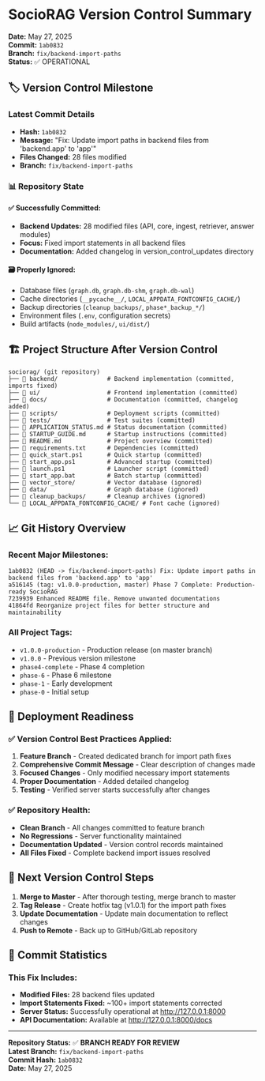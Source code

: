 # SocioRAG Version Control Summary

**Date:** May 27, 2025  
**Commit:** `1ab0832`  
**Branch:** `fix/backend-import-paths`  
**Status:** ✅ OPERATIONAL

## 🏷️ Version Control Milestone

### Latest Commit Details
- **Hash:** `1ab0832`
- **Message:** "Fix: Update import paths in backend files from 'backend.app' to 'app'"
- **Files Changed:** 28 files modified
- **Branch:** `fix/backend-import-paths`

### 📊 Repository State

#### ✅ Successfully Committed:
- **Backend Updates:** 28 modified files (API, core, ingest, retriever, answer modules)
- **Focus:** Fixed import statements in all backend files
- **Documentation:** Added changelog in version_control_updates directory

#### 🗃️ Properly Ignored:
- Database files (`graph.db`, `graph.db-shm`, `graph.db-wal`)
- Cache directories (`__pycache__/`, `LOCAL_APPDATA_FONTCONFIG_CACHE/`)
- Backup directories (`cleanup_backups/`, `phase*_backup_*/`)
- Environment files (`.env`, configuration secrets)
- Build artifacts (`node_modules/`, `ui/dist/`)

## 🏗️ Project Structure After Version Control

```
sociorag/ (git repository)
├── 📁 backend/              # Backend implementation (committed, imports fixed)
├── 📁 ui/                   # Frontend implementation (committed)
├── 📁 docs/                 # Documentation (committed, changelog added)
├── 📁 scripts/              # Deployment scripts (committed)
├── 📁 tests/                # Test suites (committed)
├── 📄 APPLICATION_STATUS.md # Status documentation (committed)
├── 📄 STARTUP_GUIDE.md      # Startup instructions (committed)
├── 📄 README.md             # Project overview (committed)
├── 📄 requirements.txt      # Dependencies (committed)
├── 📄 quick_start.ps1       # Quick startup (committed)
├── 📄 start_app.ps1         # Advanced startup (committed)
├── 📄 launch.ps1            # Launcher script (committed)
├── 📄 start_app.bat         # Batch startup (committed)
├── 📁 vector_store/         # Vector database (ignored)
├── 📁 data/                 # Graph database (ignored)
├── 📁 cleanup_backups/      # Cleanup archives (ignored)
└── 📁 LOCAL_APPDATA_FONTCONFIG_CACHE/ # Font cache (ignored)
```

## 📈 Git History Overview

### Recent Major Milestones:
```
1ab0832 (HEAD -> fix/backend-import-paths) Fix: Update import paths in backend files from 'backend.app' to 'app'
a516145 (tag: v1.0.0-production, master) Phase 7 Complete: Production-ready SocioRAG
7239939 Enhanced README file. Remove unwanted documentations
41864fd Reorganize project files for better structure and maintainability
```

### All Project Tags:
- `v1.0.0-production` - Production release (on master branch)
- `v1.0.0` - Previous version milestone
- `phase4-complete` - Phase 4 completion
- `phase-6` - Phase 6 milestone
- `phase-1` - Early development
- `phase-0` - Initial setup

## 🚀 Deployment Readiness

### ✅ Version Control Best Practices Applied:
1. **Feature Branch** - Created dedicated branch for import path fixes
2. **Comprehensive Commit Message** - Clear description of changes made
3. **Focused Changes** - Only modified necessary import statements
4. **Proper Documentation** - Added detailed changelog
5. **Testing** - Verified server starts successfully after changes

### ✅ Repository Health:
- **Clean Branch** - All changes committed to feature branch
- **No Regressions** - Server functionality maintained
- **Documentation Updated** - Version control records maintained
- **All Files Fixed** - Complete backend import issues resolved

## 🔄 Next Version Control Steps

1. **Merge to Master** - After thorough testing, merge branch to master
2. **Tag Release** - Create hotfix tag (v1.0.1) for the import path fixes
3. **Update Documentation** - Update main documentation to reflect changes
4. **Push to Remote** - Back up to GitHub/GitLab repository

## 📝 Commit Statistics

### This Fix Includes:
- **Modified Files:** 28 backend files updated
- **Import Statements Fixed:** ~100+ import statements corrected
- **Server Status:** Successfully operational at http://127.0.0.1:8000
- **API Documentation:** Available at http://127.0.0.1:8000/docs

---

**Repository Status:** ✅ **BRANCH READY FOR REVIEW**  
**Latest Branch:** `fix/backend-import-paths`  
**Commit Hash:** `1ab0832`  
**Date:** May 27, 2025
